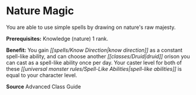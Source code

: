 ﻿---
cssclass: [feats]

---
# Nature Magic

You are able to use simple spells by drawing on nature's raw majesty.

**Prerequisites:** Knowledge (nature) 1 rank.

**Benefit:** You gain _[[spells/Know Direction|know direction]]_ as a constant spell-like ability, and can choose another _[[classes/Druid|druid]]_ orison you can cast as a spell-like ability once per day. Your caster level for both of these _[[universal monster rules/Spell-Like Abilities|spell-like abilities]]_ is equal to your character level.

**Source** Advanced Class Guide